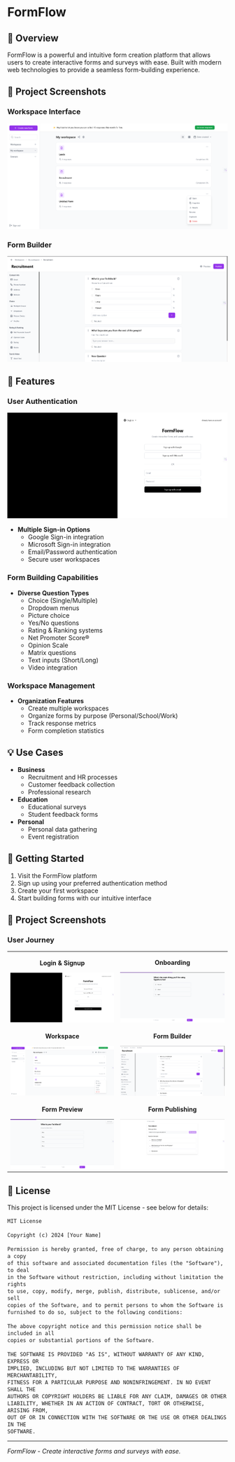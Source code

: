 # FormFlow

## 📌 Overview
FormFlow is a powerful and intuitive form creation platform that allows users to create interactive forms and surveys with ease. Built with modern web technologies to provide a seamless form-building experience.

## 📸 Project Screenshots

### Workspace Interface
![Workspace Interface](public/FormWorkspace.png)

### Form Builder
![Form Builder](https://raw.githubusercontent.com/TeenTornado/formflow/main/public/FormBuilder.png)

## 🌟 Features

### User Authentication
![Authentication Interface](public/FormLogin-Signup.png)

* **Multiple Sign-in Options**
  * Google Sign-in integration
  * Microsoft Sign-in integration
  * Email/Password authentication
  * Secure user workspaces

### Form Building Capabilities
* **Diverse Question Types**
  * Choice (Single/Multiple)
  * Dropdown menus
  * Picture choice
  * Yes/No questions
  * Rating & Ranking systems
  * Net Promoter Score®
  * Opinion Scale
  * Matrix questions
  * Text inputs (Short/Long)
  * Video integration

### Workspace Management
* **Organization Features**
  * Create multiple workspaces
  * Organize forms by purpose (Personal/School/Work)
  * Track response metrics
  * Form completion statistics

## 💡 Use Cases
* **Business**
  * Recruitment and HR processes
  * Customer feedback collection
  * Professional research
* **Education**
  * Educational surveys
  * Student feedback forms
* **Personal**
  * Personal data gathering
  * Event registration

## 🚀 Getting Started
1. Visit the FormFlow platform
2. Sign up using your preferred authentication method
3. Create your first workspace
4. Start building forms with our intuitive interface

## 📸 Project Screenshots

### User Journey
<table>
  <tr>
    <td>
      <p align="center"><strong>Login & Signup</strong></p>
      <img src="public/FormLogin-Signup.png" alt="Login and Signup Interface" width="400"/>
    </td>
    <td>
      <p align="center"><strong>Onboarding</strong></p>
      <img src="public/FormOnboarding.png" alt="User Onboarding" width="400"/>
    </td>
  </tr>
  <tr>
    <td>
      <p align="center"><strong>Workspace</strong></p>
      <img src="public/FormWorkspace.png" alt="Workspace Interface" width="400"/>
    </td>
    <td>
      <p align="center"><strong>Form Builder</strong></p>
      <img src="public/FormBuilder.png" alt="Form Builder Interface" width="400"/>
    </td>
  </tr>
  <tr>
    <td>
      <p align="center"><strong>Form Preview</strong></p>
      <img src="public/FormPreview.png" alt="Form Preview" width="400"/>
    </td>
    <td>
      <p align="center"><strong>Form Publishing</strong></p>
      <img src="public/FormPublish.png" alt="Form Publishing" width="400"/>
    </td>
  </tr>
</table>

## 📝 License
This project is licensed under the MIT License - see below for details:

```
MIT License

Copyright (c) 2024 [Your Name]

Permission is hereby granted, free of charge, to any person obtaining a copy
of this software and associated documentation files (the "Software"), to deal
in the Software without restriction, including without limitation the rights
to use, copy, modify, merge, publish, distribute, sublicense, and/or sell
copies of the Software, and to permit persons to whom the Software is
furnished to do so, subject to the following conditions:

The above copyright notice and this permission notice shall be included in all
copies or substantial portions of the Software.

THE SOFTWARE IS PROVIDED "AS IS", WITHOUT WARRANTY OF ANY KIND, EXPRESS OR
IMPLIED, INCLUDING BUT NOT LIMITED TO THE WARRANTIES OF MERCHANTABILITY,
FITNESS FOR A PARTICULAR PURPOSE AND NONINFRINGEMENT. IN NO EVENT SHALL THE
AUTHORS OR COPYRIGHT HOLDERS BE LIABLE FOR ANY CLAIM, DAMAGES OR OTHER
LIABILITY, WHETHER IN AN ACTION OF CONTRACT, TORT OR OTHERWISE, ARISING FROM,
OUT OF OR IN CONNECTION WITH THE SOFTWARE OR THE USE OR OTHER DEALINGS IN THE
SOFTWARE.
```

---
*FormFlow - Create interactive forms and surveys with ease.*
